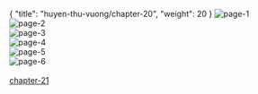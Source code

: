 { "title": "huyen-thu-vuong/chapter-20", "weight": 20 }
<img src="huyen-thu-vuong_0020_01-930911c13ee1f40efcaca0ad33189b3a.webp" alt="page-1" origin="https://3.bp.blogspot.com/-NkITxvYAkTQ/Vydq4d82PYI/AAAAAAAGvek/u1qOSdCrwwg/s0/Huyen-Thu-Vuong-Chapter-20-P-2.jpg"><br/>
<img src="huyen-thu-vuong_0020_02-865a7884dca7b02325048f8102b3ef9b.webp" alt="page-2" origin="https://3.bp.blogspot.com/-q7EYhaGPOQw/Vydq5kyiISI/AAAAAAAGveo/XEO0Ydexwp8/s0/Huyen-Thu-Vuong-Chapter-20-P-3.jpg"><br/>
<img src="huyen-thu-vuong_0020_03-42694bf82d52d792d3d4ac27957b3470.webp" alt="page-3" origin="https://3.bp.blogspot.com/-d70iCERosoM/Vydq6nTD8yI/AAAAAAAGves/1vK6a8ZNgcE/s0/Huyen-Thu-Vuong-Chapter-20-P-4.jpg"><br/>
<img src="huyen-thu-vuong_0020_04-91f9ba3b6685d8452450db3f26877e3b.webp" alt="page-4" origin="https://3.bp.blogspot.com/-jzuY__Csil4/Vydq7-RE1bI/AAAAAAAGvew/vXpzlllJy3I/s0/Huyen-Thu-Vuong-Chapter-20-P-5.jpg"><br/>
<img src="huyen-thu-vuong_0020_05-81a3497b4bc5cab3e699267cd30760b2.webp" alt="page-5" origin="https://3.bp.blogspot.com/-TPgPp-6Gyhw/Vydq81b4cTI/AAAAAAAGve0/A9kvK4szMrk/s0/Huyen-Thu-Vuong-Chapter-20-P-6.jpg"><br/>
<img src="huyen-thu-vuong_0020_06-9e300fc8317eb0abed679cecf3771393.webp" alt="page-6" origin="https://3.bp.blogspot.com/-h2v70dhCqIY/Vydq93MOfSI/AAAAAAAGve4/1BkP35i6GLs/s0/Huyen-Thu-Vuong-Chapter-20-P-7.jpg"><br/>
<br/><a class="nextchap" href="/huyen-thu-vuong/chapter-21">chapter-21</a>
